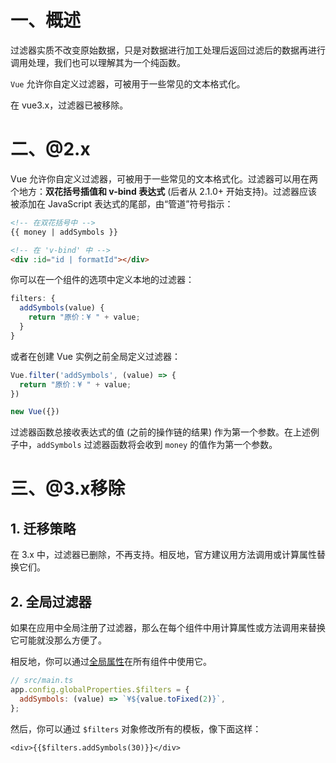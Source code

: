 # 一、概述

过滤器实质不改变原始数据，只是对数据进行加工处理后返回过滤后的数据再进行调用处理，我们也可以理解其为一个纯函数。

`Vue` 允许你自定义过滤器，可被用于一些常见的文本格式化。

在 vue3.x，过滤器已被移除。

# 二、@2.x

Vue 允许你自定义过滤器，可被用于一些常见的文本格式化。过滤器可以用在两个地方：**双花括号插值和 v-bind 表达式** (后者从 2.1.0+ 开始支持)。过滤器应该被添加在 JavaScript 表达式的尾部，由“管道”符号指示：

```html
<!-- 在双花括号中 -->
{{ money | addSymbols }}

<!-- 在 'v-bind' 中 -->
<div :id="id | formatId"></div>
```

你可以在一个组件的选项中定义本地的过滤器：

```js
filters: {
  addSymbols(value) {
    return "原价：¥ " + value;
  }
}
```

或者在创建 Vue 实例之前全局定义过滤器：

```js
Vue.filter('addSymbols', (value) => {
  return "原价：¥ " + value;
})

new Vue({})
```

过滤器函数总接收表达式的值 (之前的操作链的结果) 作为第一个参数。在上述例子中，`addSymbols` 过滤器函数将会收到 `money` 的值作为第一个参数。

# 三、@3.x移除

## 1. 迁移策略

在 3.x 中，过滤器已删除，不再支持。相反地，官方建议用方法调用或计算属性替换它们。

## 2. 全局过滤器

如果在应用中全局注册了过滤器，那么在每个组件中用计算属性或方法调用来替换它可能就没那么方便了。

相反地，你可以通过[全局属性](https://vue3js.cn/docs/zh/api/application-config.html#globalproperties)在所有组件中使用它。

```js
// src/main.ts
app.config.globalProperties.$filters = {
  addSymbols: (value) => `¥${value.toFixed(2)}`,
};
```

然后，你可以通过 `$filters` 对象修改所有的模板，像下面这样：

```vue
<div>{{$filters.addSymbols(30)}}</div>
```
